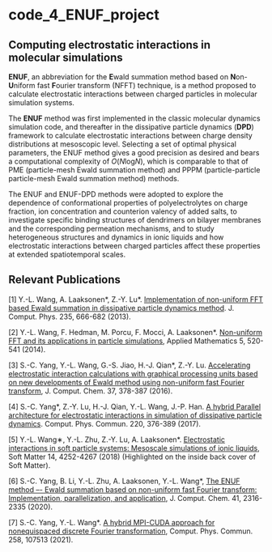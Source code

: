 # code_4_ENUF_project

## Computing electrostatic interactions in molecular simulations

**ENUF**, an abbreviation for the **E**wald summation method based on **N**on-**U**niform fast **F**ourier transform (NFFT) technique, is a method proposed to calculate electrostatic interactions between charged particles in molecular simulation systems.

The **ENUF** method was first implemented in the classic molecular dynamics simulation code, and thereafter in the dissipative particle dynamics (**DPD**) framework to calculate electrostatic interactions between charge density distributions at mesoscopic level. Selecting a set of optimal physical parameters, the ENUF method gives a good precision as desired and bears a computational complexity of *O*(*N*log*N*), which is comparable to that of PME (particle-mesh Ewald summation method) and PPPM (particle-particle particle-mesh Ewald summation method) methods.

The ENUF and ENUF-DPD methods were adopted to explore the dependence of conformational properties of polyelectrolytes on charge fraction, ion concentration and counterion valency of added salts, to investigate specific binding structures of dendrimers on bilayer membranes and the corresponding permeation mechanisms, and to study heterogeneous structures and dynamics in ionic liquids and how electrostatic interactions between charged particles affect these properties at extended spatiotemporal scales.

## Relevant Publications
[1] Y.-L. Wang, A. Laaksonen*, Z.-Y. Lu*. [Implementation of non-uniform FFT based Ewald summation in dissipative particle dynamics method](https://www.sciencedirect.com/science/article/pii/S0021999112005542). J. Comput. Phys. 235, 666-682 (2013).

[2] Y.-L. Wang, F. Hedman, M. Porcu, F. Mocci, A. Laaksonen*. [Non-uniform FFT and its applications in particle simulations](https://www.scirp.org/journal/paperinformation.aspx?paperid=42807), Applied Mathematics 5, 520-541 (2014).

[3] S.-C. Yang, Y.-L. Wang, G.-S. Jiao, H.-J. Qian*, Z.-Y. Lu. [Accelerating electrostatic interaction calculations with graphical processing units based on new developments of Ewald method using non-uniform fast Fourier transform](https://onlinelibrary.wiley.com/doi/abs/10.1002/jcc.24250), J. Comput.
Chem. 37, 378-387 (2016).

[4] S.-C. Yang*, Z.-Y. Lu, H.-J. Qian, Y.-L. Wang, J.-P. Han. [A hybrid Parallel architecture for electrostatic interactions in simulation of dissipative particle dynamics](https://www.sciencedirect.com/science/article/abs/pii/S0010465517302126). Comput. Phys. Commun. 220, 376-389 (2017).

[5] Y.-L. Wang∗, Y.-L. Zhu, Z.-Y. Lu, A. Laaksonen*. [Electrostatic interactions in soft particle systems: Mesoscale simulations of ionic liquids](https://pubs.rsc.org/en/content/articlehtml/2018/sm/c8sm00387d), Soft Matter 14, 4252-4267 (2018) (Highlighted on the inside back cover of Soft Matter).

[6] S.-C. Yang, B. Li, Y.-L. Zhu, A. Laaksonen, Y.-L. Wang*, [The ENUF method –- Ewald summation based on non-uniform fast Fourier transform: Implementation, parallelization, and application](https://onlinelibrary.wiley.com/doi/10.1002/jcc.26395), J. Comput. Chem. 41, 2316-2335 (2020).

[7] S.-C. Yang, Y.-L. Wang*. [A hybrid MPI-CUDA approach for nonequispaced discrete Fourier transformation](https://www.sciencedirect.com/science/article/abs/pii/S0010465520302393), Comput. Phys. Commun. 258, 107513 (2021).
